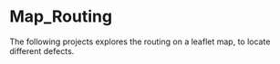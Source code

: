 # Map_Routing
The following projects explores the routing on a leaflet map, to locate different defects.
